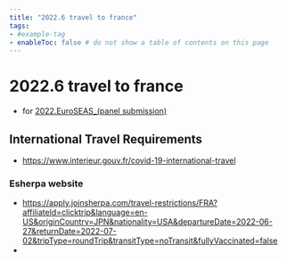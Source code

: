 ```yaml
---
title: "2022.6 travel to france"
tags: 
- #example-tag  
- enableToc: false # do not show a table of contents on this page
---
```


# 2022.6 travel to france
- for [2022.EuroSEAS_(panel submission)](_Spaces/work/Conferences/2022.EuroSEAS_(panel%20submission).md)

## International Travel Requirements
- https://www.interieur.gouv.fr/covid-19-international-travel

### Esherpa website
- https://apply.joinsherpa.com/travel-restrictions/FRA?affiliateId=clicktrip&language=en-US&originCountry=JPN&nationality=USA&departureDate=2022-06-27&returnDate=2022-07-02&tripType=roundTrip&transitType=noTransit&fullyVaccinated=false
- 
## 
###
## 
###
## 
###